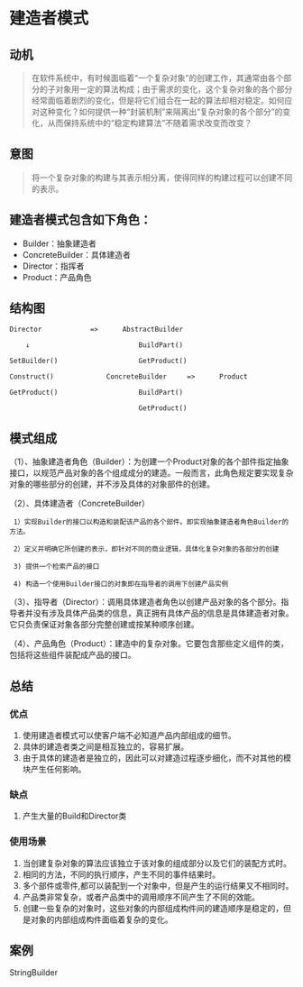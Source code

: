 ﻿# 建造者模式
## 动机
> 在软件系统中，有时候面临着“一个复杂对象”的创建工作，其通常由各个部分的子对象用一定的算法构成；由于需求的变化，这个复杂对象的各个部分经常面临着剧烈的变化，但是将它们组合在一起的算法却相对稳定。如何应对这种变化？如何提供一种“封装机制”来隔离出“复杂对象的各个部分”的变化，从而保持系统中的“稳定构建算法”不随着需求改变而改变？

## 意图
>  将一个复杂对象的构建与其表示相分离，使得同样的构建过程可以创建不同的表示。 

## 建造者模式包含如下角色：
- Builder：抽象建造者
- ConcreteBuilder：具体建造者
- Director：指挥者
- Product：产品角色

## 结构图

	Director			=>		AbstractBuilder 

		↓							BuildPart()

	SetBuilder()					GetProduct() 

	Construct()				ConcreteBuilder		=>		Product 

	GetProduct()					BuildPart()

									GetProduct()
## 模式组成

  （1）、抽象建造者角色（Builder）：为创建一个Product对象的各个部件指定抽象接口，以规范产品对象的各个组成成分的建造。一般而言，此角色规定要实现复杂对象的哪些部分的创建，并不涉及具体的对象部件的创建。

  （2）、具体建造者（ConcreteBuilder）

     1）实现Builder的接口以构造和装配该产品的各个部件。即实现抽象建造者角色Builder的方法。

     2）定义并明确它所创建的表示，即针对不同的商业逻辑，具体化复杂对象的各部分的创建

     3) 提供一个检索产品的接口

     4) 构造一个使用Builder接口的对象即在指导者的调用下创建产品实例

  （3）、指导者（Director）：调用具体建造者角色以创建产品对象的各个部分。指导者并没有涉及具体产品类的信息，真正拥有具体产品的信息是具体建造者对象。它只负责保证对象各部分完整创建或按某种顺序创建。

  （4）、产品角色（Product）：建造中的复杂对象。它要包含那些定义组件的类，包括将这些组件装配成产品的接口。

## 总结
### 优点
1. 使用建造者模式可以使客户端不必知道产品内部组成的细节。
2. 具体的建造者类之间是相互独立的，容易扩展。
3. 由于具体的建造者是独立的，因此可以对建造过程逐步细化，而不对其他的模块产生任何影响。

### 缺点
1. 产生大量的Build和Director类

### 使用场景

1. 当创建复杂对象的算法应该独立于该对象的组成部分以及它们的装配方式时。
2. 相同的方法，不同的执行顺序，产生不同的事件结果时。
3. 多个部件或零件,都可以装配到一个对象中，但是产生的运行结果又不相同时。
4. 产品类非常复杂，或者产品类中的调用顺序不同产生了不同的效能。
5. 创建一些复杂的对象时，这些对象的内部组成构件间的建造顺序是稳定的，但是对象的内部组成构件面临着复杂的变化。

## 案例
StringBuilder